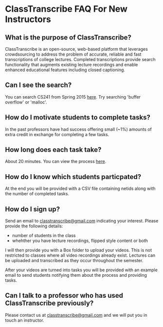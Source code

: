 # ClassTranscribe FAQ For New Instructors 

## What is the purpose of ClassTranscribe?

ClassTranscribe is an open-source, web-based platform that leverages crowdsourcing to address the problem of accurate, reliable and fast transcriptions of college lectures. Completed transcriptions provide search functionality that augments existing lecture recordings and enable enhanced educational features including closed captioning.

## Can I see the search?

You can search CS241 from Spring 2015 [here](http://classtranscribe.com/cs241). Try searching 'buffer overflow' or 'malloc'.

## How do I motivate students to complete tasks?

In the past professors have had success offering small (~1%) amounts of extra credit in exchange for completing a few tasks.

## How long does each task take?

About 20 minutes. You can view the process [here](https://github.com/cs-education/classTranscribe/blob/master/tutorial.md).

## How do I know which students particpated?
  At the end you will be provided with a CSV file containing netids along with the number of completed tasks.

## How do I sign up?

Send an email to classtranscribe@gmail.com indicating your interest. Please provide the following details:  
* number of students in the class
* whehther you have lecture recordings, flipped style content or both

I will then provide you with a Box folder to upload your videos. This is not restricted to classes where all video recordings already exist. Lectures can be uploaded and transcribed as they occur throughout the semester.

After your videos are turned into tasks you will be provided with an example email to send students notifying them about the process and providing tasks.


## Can I talk to a professor who has used ClassTranscribe previously?

Please contact us at classtranscribe@gmail.com and we will put you in touch an instructor.
